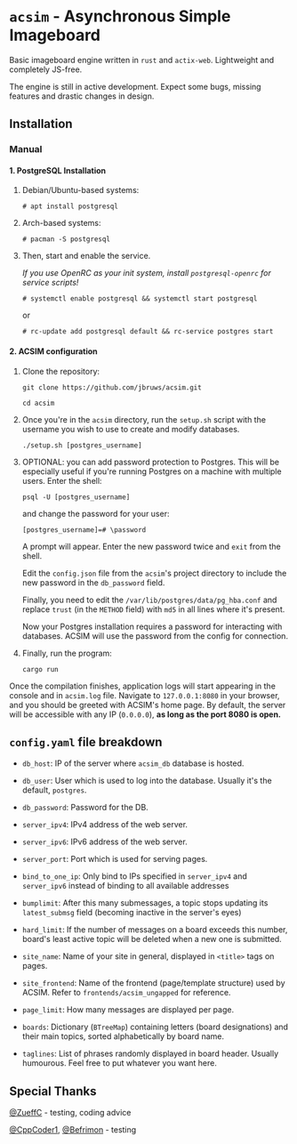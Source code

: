 # `acsim` - Asynchronous Simple Imageboard

Basic imageboard engine written in `rust` and `actix-web`. Lightweight and completely JS-free.

The engine is still in active development. Expect some bugs, missing features and drastic changes in design.

## Installation
### Manual
#### 1. PostgreSQL Installation

1. Debian/Ubuntu-based systems:
    
    `# apt install postgresql`

2. Arch-based systems:
    
    `# pacman -S postgresql`
    
3. Then, start and enable the service.

    *If you use OpenRC as your init system, install `postgresql-openrc` for service scripts!*
    
    `# systemctl enable postgresql && systemctl start postgresql`
    
    or
    
    `# rc-update add postgresql default && rc-service postgres start`

#### 2. ACSIM configuration

1. Clone the repository:
    
    `git clone https://github.com/jbruws/acsim.git`
    
    `cd acsim`
    
2. Once you're in the `acsim` directory, run the `setup.sh` script with the username you wish to use to create and modify databases.
    
    `./setup.sh [postgres_username]`

3. OPTIONAL: you can add password protection to Postgres. This will be especially useful if you're running Postgres on a machine with multiple users. Enter the shell:

    `psql -U [postgres_username]`

    and change the password for your user:

    `[postgres_username]=# \password`

    A prompt will appear. Enter the new password twice and `exit` from the shell.

    Edit the `config.json` file from the `acsim`'s project directory to include the new password in the `db_password` field.

    Finally, you need to edit the `/var/lib/postgres/data/pg_hba.conf` and replace `trust` (in the `METHOD` field) with `md5` in all lines where it's present.

    Now your Postgres installation requires a password for interacting with databases. ACSIM will use the password from the config for connection.
    
5. Finally, run the program:
    
    `cargo run`
    
Once the compilation finishes, application logs will start appearing in the console and in `acsim.log` file. Navigate to `127.0.0.1:8080` in your browser, and you should be greeted with ACSIM's home page. By default, the server will be accessible with any IP (`0.0.0.0`), **as long as the port 8080 is open.**

## `config.yaml` file breakdown

- `db_host`: IP of the server where `acsim_db` database is hosted.

- `db_user`: User which is used to log into the database. Usually it's the default, `postgres`.

- `db_password`: Password for the DB.

- `server_ipv4`: IPv4 address of the web server.

- `server_ipv6`: IPv6 address of the web server.

- `server_port`: Port which is used for serving pages.

- `bind_to_one_ip`: Only bind to IPs specified in `server_ipv4` and `server_ipv6` instead of binding to all available addresses

- `bumplimit`: After this many submessages, a topic stops updating its `latest_submsg` field (becoming inactive in the server's eyes)

- `hard_limit`: If the number of messages on a board exceeds this number, board's least active topic will be deleted when a new one is submitted.

- `site_name`: Name of your site in general, displayed in `<title>` tags on pages.

- `site_frontend`: Name of the frontend (page/template structure) used by ACSIM. Refer to `frontends/acsim_ungapped` for reference.

- `page_limit`: How many messages are displayed per page.

- `boards`: Dictionary (`BTreeMap`) containing letters (board designations) and their main topics, sorted alphabetically by board name.

- `taglines`: List of phrases randomly displayed in board header. Usually humourous. Feel free to put whatever you want here.

## Special Thanks

[@ZueffC](https://github.com/ZueffC) - testing, coding advice

[@CppCoder1](https://github.com/CppCoder1), [@Befrimon](https://github.com/Befrimon) - testing
